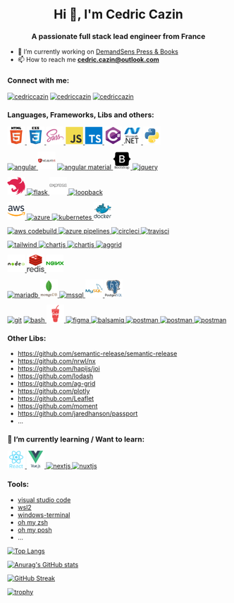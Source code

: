 <!--
- 🔭 I’m currently working on ...
- 🌱 I’m currently learning ...
- 👯 I’m looking to collaborate on ...
- 🤔 I’m looking for help with ...
- 💬 Ask me about ...
- 📫 How to reach me: ...
- 😄 Pronouns: ...
- ⚡ Fun fact: ...

https://rahuldkjain.github.io/gh-profile-readme-generator/

https://github.com/anuraghazra/github-readme-stats
https://github.com/ryo-ma/github-profile-trophy

https://dev.to/envoy_/150-badges-for-github-pnk

<p align="left"> <img src="https://komarev.com/ghpvc/?username=cedricazin&label=Profile%20views&color=0e75b6&style=flat" alt="cedricazin" /> </p>

<a href="https://codepen.io/cedriccazin" target="blank"><img align="center" src="https://raw.githubusercontent.com/rahuldkjain/github-profile-readme-generator/master/src/images/icons/Social/codepen.svg" alt="cedriccazin" height="30" width="40" /></a>
<a href="https://dev.to/@cedriccazin" target="blank"><img align="center" src="https://raw.githubusercontent.com/rahuldkjain/github-profile-readme-generator/master/src/images/icons/Social/devto.svg" alt="@cedriccazin" height="30" width="40" /></a>
 
-->

<h1 align="center">Hi 👋, I'm Cedric Cazin</h1>

<h3 align="center">A passionate full stack lead engineer from France</h3>

- 🔭 I’m currently working on [DemandSens Press & Books](https://bearingpoint.services/demandsens/en/our-demandsens-solutions/demandsens-press/)
- 📫 How to reach me **cedric.cazin@outlook.com**


<h3 align="left">Connect with me:</h3>

  <a href="https://linkedin.com/in/cedriccazin" target="blank"><img align="center" src="https://raw.githubusercontent.com/rahuldkjain/github-profile-readme-generator/master/src/images/icons/Social/linked-in-alt.svg" alt="cedriccazin" height="30" width="40" /></a>
  <a href="https://twitter.com/cedriccazin" target="blank"><img align="center" src="https://raw.githubusercontent.com/rahuldkjain/github-profile-readme-generator/master/src/images/icons/Social/twitter.svg" alt="cedriccazin" height="30" width="40" /></a>
  <a href="https://www.youtube.com/c/cedriccazin" target="blank"><img align="center" src="https://raw.githubusercontent.com/rahuldkjain/github-profile-readme-generator/master/src/images/icons/Social/youtube.svg" alt="cedriccazin" height="30" width="40" /></a>


<h3 align="left">Languages, Frameworks, Libs and others:</h3>

  <a href="https://www.w3.org/html/" target="_blank" rel="noreferrer"> <img src="https://raw.githubusercontent.com/devicons/devicon/master/icons/html5/html5-original-wordmark.svg" alt="html5" width="40" height="40"/> </a>
  <a href="https://www.w3schools.com/css/" target="_blank" rel="noreferrer"> <img src="https://raw.githubusercontent.com/devicons/devicon/master/icons/css3/css3-original-wordmark.svg" alt="css3" width="40" height="40"/> </a>
  <a href="https://sass-lang.com" target="_blank" rel="noreferrer"> <img src="https://raw.githubusercontent.com/devicons/devicon/master/icons/sass/sass-original.svg" alt="sass" width="40" height="40"/> </a>
  <a href="https://developer.mozilla.org/en-US/docs/Web/JavaScript" target="_blank" rel="noreferrer"> <img src="https://raw.githubusercontent.com/devicons/devicon/master/icons/javascript/javascript-original.svg" alt="javascript" width="40" height="40"/> </a>
  <a href="https://www.typescriptlang.org/" target="_blank" rel="noreferrer"> <img src="https://raw.githubusercontent.com/devicons/devicon/master/icons/typescript/typescript-original.svg" alt="typescript" width="40" height="40"/> </a>
  <a href="https://www.w3schools.com/cs/" target="_blank" rel="noreferrer"> <img src="https://raw.githubusercontent.com/devicons/devicon/master/icons/csharp/csharp-original.svg" alt="csharp" width="40" height="40"/> </a>
  <a href="https://dotnet.microsoft.com/" target="_blank" rel="noreferrer"> <img src="https://raw.githubusercontent.com/devicons/devicon/master/icons/dot-net/dot-net-original-wordmark.svg" alt="dotnet" width="40" height="40"/> </a>
  <a href="https://www.python.org" target="_blank" rel="noreferrer"> <img src="https://raw.githubusercontent.com/devicons/devicon/master/icons/python/python-original.svg" alt="python" width="40" height="40"/> </a>

  <a href="https://angular.io" target="_blank" rel="noreferrer"> <img src="https://angular.io/assets/images/logos/angular/angular.svg" alt="angular" width="40" height="40"/> </a>
  <a href="https://angular.io" target="_blank" rel="noreferrer"> <img src="https://raw.githubusercontent.com/devicons/devicon/master/icons/angularjs/angularjs-original-wordmark.svg" alt="angularjs" width="40" height="40"/></a>
  <a href="https://material.angular.io/" target="_blank" rel="noreferrer"> <img src="https://material.angular.io/assets/img/angular-material-logo.svg" alt="angular material" width="40" height="40"/> </a>
  <a href="https://getbootstrap.com" target="_blank" rel="noreferrer"> <img src="https://raw.githubusercontent.com/devicons/devicon/master/icons/bootstrap/bootstrap-plain-wordmark.svg" alt="bootstrap" width="40" height="40"/> </a>
  <a href="https://jquery.com/" target="_blank" rel="noreferrer"> <img src="https://avatars.githubusercontent.com/u/70142?s=280&v=4" alt="jquery" width="40" height="40"/> </a>  
  
  <a href="https://nestjs.com/" target="_blank" rel="noreferrer"> <img src="https://raw.githubusercontent.com/devicons/devicon/master/icons/nestjs/nestjs-plain.svg" alt="nestjs" width="40" height="40"/> </a>
  <a href="https://flask.palletsprojects.com/" target="_blank" rel="noreferrer"> <img src="https://www.vectorlogo.zone/logos/pocoo_flask/pocoo_flask-icon.svg" alt="flask" width="40" height="40"/> </a>
  <a href="https://expressjs.com" target="_blank" rel="noreferrer"> <img src="https://raw.githubusercontent.com/devicons/devicon/master/icons/express/express-original-wordmark.svg" alt="express" width="40" height="40"/> </a>
    <a href="https://loopback.io" target="_blank" rel="noreferrer"> <img src="https://static-00.iconduck.com/assets.00/loopback-icon-447x512-anbbqgul.png" alt="loopback" width="40" height="40"/> </a>

  <a href="https://aws.amazon.com" target="_blank" rel="noreferrer"> <img src="https://raw.githubusercontent.com/devicons/devicon/master/icons/amazonwebservices/amazonwebservices-original-wordmark.svg" alt="aws" width="40" height="40"/> </a>
  <a href="https://azure.microsoft.com/en-in/" target="_blank" rel="noreferrer"> <img src="https://www.vectorlogo.zone/logos/microsoft_azure/microsoft_azure-icon.svg" alt="azure" width="40" height="40"/> </a>
  <a href="https://kubernetes.io" target="_blank" rel="noreferrer"> <img src="https://www.vectorlogo.zone/logos/kubernetes/kubernetes-icon.svg" alt="kubernetes" width="40" height="40"/> </a>
  <a href="https://www.docker.com/" target="_blank" rel="noreferrer"> <img src="https://raw.githubusercontent.com/devicons/devicon/master/icons/docker/docker-original-wordmark.svg" alt="docker" width="40" height="40"/> </a>

  <a href="https://aws.amazon.com/codebuild/" target="_blank" rel="noreferrer"> <img src="https://symbols.getvecta.com/stencil_12/0_aws-codebuild.9678750410.png" alt="aws codebuild" width="40" height="40"/> </a>
  <a href="https://azure.microsoft.com/en-us/products/devops/pipelines/" target="_blank" rel="noreferrer"> <img src="https://miro.medium.com/max/512/1*1PuzQURJzSdVxP-b00hDJg.png" alt="azure pipelines" width="40" height="40"/> </a>
  <a href="https://circleci.com" target="_blank" rel="noreferrer"> <img src="https://www.vectorlogo.zone/logos/circleci/circleci-icon.svg" alt="circleci" width="40" height="40"/> </a>
  <a href="https://travis-ci.org" target="_blank" rel="noreferrer"> <img src="https://www.vectorlogo.zone/logos/travis-ci/travis-ci-icon.svg" alt="travisci" width="40" height="40"/> </a>

  <a href="https://tailwindcss.com/" target="_blank" rel="noreferrer"> <img src="https://www.vectorlogo.zone/logos/tailwindcss/tailwindcss-icon.svg" alt="tailwind" width="40" height="40"/> </a>
  <a href="https://www.chartjs.org" target="_blank" rel="noreferrer"> <img src="https://www.chartjs.org/media/logo-title.svg" alt="chartjs" width="40" height="40"/> </a>
  <a href="https://www.highcharts.com/" target="_blank" rel="noreferrer"> <img src="https://wp-assets.highcharts.com/svg/logo2021.svg" alt="chartjs" width="40" height="40"/> </a>
  <a href="https://www.ag-grid.com/" target="_blank" rel="noreferrer"> <img src="https://miro.medium.com/max/527/1*blHxTiNPjhsddU3vOuTF8g.png" alt="aggrid" height="40"/> </a>

  <a href="https://nodejs.org" target="_blank" rel="noreferrer"> <img src="https://raw.githubusercontent.com/devicons/devicon/master/icons/nodejs/nodejs-original-wordmark.svg" alt="nodejs" width="40" height="40"/> </a>
  <a href="https://redis.io" target="_blank" rel="noreferrer"> <img src="https://raw.githubusercontent.com/devicons/devicon/master/icons/redis/redis-original-wordmark.svg" alt="redis" width="40" height="40"/> </a>
  <a href="https://www.nginx.com" target="_blank" rel="noreferrer"> <img src="https://raw.githubusercontent.com/devicons/devicon/master/icons/nginx/nginx-original.svg" alt="nginx" width="40" height="40"/> </a>

  <a href="https://mariadb.org/" target="_blank" rel="noreferrer"> <img src="https://www.vectorlogo.zone/logos/mariadb/mariadb-icon.svg" alt="mariadb" width="40" height="40"/> </a>
  <a href="https://www.mongodb.com/" target="_blank" rel="noreferrer"> <img src="https://raw.githubusercontent.com/devicons/devicon/master/icons/mongodb/mongodb-original-wordmark.svg" alt="mongodb" width="40" height="40"/> </a>
  <a href="https://www.microsoft.com/en-us/sql-server" target="_blank" rel="noreferrer"> <img src="https://www.svgrepo.com/show/303229/microsoft-sql-server-logo.svg" alt="mssql" width="40" height="40"/> </a>
  <a href="https://www.mysql.com/" target="_blank" rel="noreferrer"> <img src="https://raw.githubusercontent.com/devicons/devicon/master/icons/mysql/mysql-original-wordmark.svg" alt="mysql" width="40" height="40"/> </a>
  <a href="https://www.postgresql.org" target="_blank" rel="noreferrer"> <img src="https://raw.githubusercontent.com/devicons/devicon/master/icons/postgresql/postgresql-original-wordmark.svg" alt="postgresql" width="40" height="40"/> </a>

  <a href="https://git-scm.com/" target="_blank" rel="noreferrer"> <img src="https://www.vectorlogo.zone/logos/git-scm/git-scm-icon.svg" alt="git" width="40" height="40"/></a>
  <a href="https://www.gnu.org/software/bash/" target="_blank" rel="noreferrer"> <img src="https://www.vectorlogo.zone/logos/gnu_bash/gnu_bash-icon.svg" alt="bash" width="40" height="40"/> </a>
  <a href="https://gulpjs.com" target="_blank" rel="noreferrer"> <img src="https://raw.githubusercontent.com/devicons/devicon/master/icons/gulp/gulp-plain.svg" alt="gulp" width="40" height="40"/> </a>
  <a href="https://www.figma.com/" target="_blank" rel="noreferrer"> <img src="https://www.vectorlogo.zone/logos/figma/figma-icon.svg" alt="figma" width="40" height="40"/> </a>
  <a href="https://balsamiq.com/" target="_blank" rel="noreferrer"> <img src="https://balsamiq.com/assets/company/brandassets/smileyface-transparent-1080x1080.png" alt="balsamiq" width="40" height="40"/> </a>
  <a href="https://postman.com" target="_blank" rel="noreferrer"> <img src="https://www.vectorlogo.zone/logos/getpostman/getpostman-icon.svg" alt="postman" width="40" height="40"/> </a>
  <a href="https://www.npm.com" target="_blank" rel="noreferrer"> <img src="https://pbs.twimg.com/profile_images/1285630920263966721/Uk6O1QGC_400x400.jpg" alt="postman" width="40" height="40"/> </a>
  <a href="https://www.sonatype.com/products/nexus-repository" target="_blank" rel="noreferrer"> <img src="https://help.sonatype.com/docs/files/331022/34537964/3/1564671303641/NexusRepo_Icon.png" alt="postman" width="40" height="40"/> </a>
  
  
<h3 align="left">Other Libs:</h3>  

* https://github.com/semantic-release/semantic-release
* https://github.com/nrwl/nx
* https://github.com/hapijs/joi
* https://github.com/lodash
* https://github.com/ag-grid
* https://github.com/plotly
* https://github.com/Leaflet
* https://github.com/moment
* https://github.com/jaredhanson/passport
* ...


<h3 align="left">🌱 I’m currently learning / Want to learn:</h3>  

  <a href="https://reactjs.org/" target="_blank" rel="noreferrer"> <img src="https://raw.githubusercontent.com/devicons/devicon/master/icons/react/react-original-wordmark.svg" alt="react" width="40" height="40"/> </a>
  <a href="https://vuejs.org/" target="_blank" rel="noreferrer"> <img src="https://raw.githubusercontent.com/devicons/devicon/master/icons/vuejs/vuejs-original-wordmark.svg" alt="vuejs" width="40" height="40"/> </a>
  <a href="https://nextjs.org" target="_blank" rel="noreferrer"> <img src="https://camo.githubusercontent.com/e1e113df83e7731fdb90f6f0ab2eeb155fd1b48c27d99814dcf1c23c0acdc6a2/68747470733a2f2f6173736574732e76657263656c2e636f6d2f696d6167652f75706c6f61642f76313636323133303535392f6e6578746a732f49636f6e5f6461726b5f6261636b67726f756e642e706e67" alt="nextjs" width="40" height="40"/> </a>
  <a href="https://nuxtjs.org/" target="_blank" rel="noreferrer"> <img src="https://www.nuxtjs.cn/logos/nuxt-icon-white.png" alt="nuxtjs" width="40" height="40"/> </a>


<h3 align="left">Tools:</h3>

* [visual studio code](https://code.visualstudio.com/)
* [wsl2](https://learn.microsoft.com/fr-fr/windows/wsl/install)
* [windows-terminal](https://apps.microsoft.com/store/detail/windows-terminal/9N0DX20HK701?hl=fr-fr&gl=fr)
* [oh my zsh](https://ohmyz.sh/)
* [oh my posh](https://ohmyposh.dev/)
* ...


[![Top Langs](https://github-readme-stats.vercel.app/api/top-langs/?username=cedriccazin&show_icons=true&locale=en&layout=compact&theme=onedark)](https://github.com/anuraghazra/github-readme-stats)

[![Anurag's GitHub stats](https://github-readme-stats.vercel.app/api?username=cedriccazin&show_icons=true&locale=en&theme=onedark&hide=stars,issues&count_private=true)](https://github.com/anuraghazra/github-readme-stats)

[![GitHub Streak](https://github-readme-streak-stats.herokuapp.com?user=cedriccazin&theme=onedark)](https://git.io/streak-stats)

[![trophy](https://github-profile-trophy.vercel.app/?username=cedriccazin&theme=onedark&title=MultiLanguage,Commits,PullRequest,Repositories&margin-w=15)](https://github.com/ryo-ma/github-profile-trophy)

